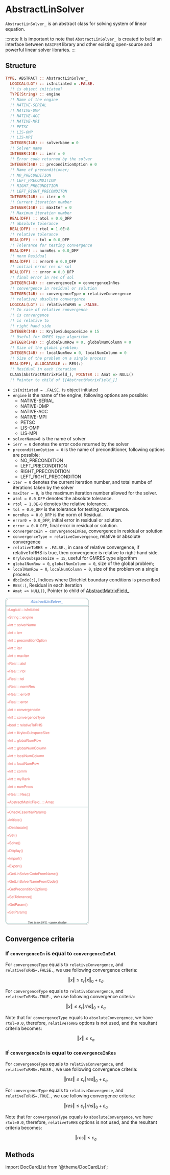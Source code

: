# AbstractLinSolver

`AbstractLinSolver_` is an abstract class for solving system of linear equation.

:::note
It is important to note that `AbstractLinSolver_` is created to build an
interface between `EASIFEM` library and other existing open-source
and powerful linear solver libraries.
:::

## Structure

```fortran
TYPE, ABSTRACT :: AbstractLinSolver_
  LOGICAL(LGT) :: isInitiated = .FALSE.
  !! is object initiated?
  TYPE(String) :: engine
  !! Name of the engine
  !! NATIVE-SERIAL
  !! NATIVE-OMP
  !! NATIVE-ACC
  !! NATIVE-MPI
  !! PETSC
  !! LIS-OMP
  !! LIS-MPI
  INTEGER(I4B) :: solverName = 0
  !! Solver name
  INTEGER(I4B) :: ierr = 0
  !! Error code returned by the solver
  INTEGER(I4B) :: preconditionOption = 0
  !! Name of preconditioner;
  !! NO_PRECONDITION
  !! LEFT_PRECONDITION
  !! RIGHT_PRECONDITION
  !! LEFT_RIGHT_PRECONDITON
  INTEGER(I4B) :: iter = 0
  !! Current iteration number
  INTEGER(I4B) :: maxIter = 0
  !! Maximum iteration number
  REAL(DFP) :: atol = 0.0_DFP
  !! absolute tolerance
  REAL(DFP) :: rtol = 1.0E-8
  !! relative tolerance
  REAL(DFP) :: tol = 0.0_DFP
  !! Tolerance for testing convergence
  REAL(DFP) :: normRes = 0.0_DFP
  !! norm Residual
  REAL(DFP) :: error0 = 0.0_DFP
  !! initial error res or sol
  REAL(DFP) :: error = 0.0_DFP
  !! final error in res of sol
  INTEGER(I4B) :: convergenceIn = convergenceInRes
  !! convergence in residual or solution
  INTEGER(I4B) :: convergenceType = relativeConvergence
  !! relative/ absolute convergence
  LOGICAL(LGT) :: relativeToRHS = .FALSE.
  !! In case of relative convergence
  !! is convergence
  !! is relative to
  !! right hand side
  INTEGER(I4B) :: KrylovSubspaceSize = 15
  !! Useful for GMRES type algorithm
  INTEGER(I4B) :: globalNumRow = 0, globalNumColumn = 0
  !! Size of the global problem;
  INTEGER(I4B) :: localNumRow = 0, localNumColumn = 0
  !! Size of the problem on a single process
  REAL(DFP), ALLOCATABLE :: RES(:)
  !! Residual in each iteration
  CLASS(AbstractMatrixField_), POINTER :: Amat => NULL()
  !! Pointer to child of [[AbstractMatrixField_]]
```

- `isInitiated = .FALSE.` is object initiated
- `engine` is the name of the engine, following options are possible:
  - NATIVE-SERIAL
  - NATIVE-OMP
  - NATIVE-ACC
  - NATIVE-MPI
  - PETSC
  - LIS-OMP
  - LIS-MPI
- `solverName=0` is the name of solver
- `ierr = 0` denotes the error code returned by the solver
- `preconditionOption = 0` is the name of preconditioner, following options are possible:
  - NO_PRECONDITION
  - LEFT_PRECONDITION
  - RIGHT_PRECONDITION
  - LEFT_RIGHT_PRECONDITON
- `iter = 0` denotes the current iteration number, and total numbe of iterations taken by the solver
- `maxIter = 0`, is the maximum iteration number allowed for the solver.
- `atol = 0.0_DFP` denotes the absolute tolerance.
- `rtol = 1.0E-8` denotes the relative tolerance.
- `tol = 0.0_DFP` is the tolerance for testing convergence.
- `normRes = 0.0_DFP` is the norm of Residual.
- `error0 = 0.0_DFP`, initial error in residual or solution.
- `error = 0.0_DFP`, final error in residual or solution.
- `convergenceIn = convergenceInRes`, convergence in residual or solution
- `convergenceType = relativeConvergence`, relative or absolute convergence
- `relativeToRHS = .FALSE.`, in case of relative convergence, if relativeToRHS is true, then convergence is relative to right-hand side.
- `KrylovSubspaceSize = 15`, useful for GMRES type algorithm
- `globalNumRow = 0`, `globalNumColumn = 0`, size of the global problem;
- `localNumRow = 0`, `localNumColumn = 0`, size of the problem on a single process
- `dbcIndx(:)`, Indices where Dirichlet boundary conditions is prescribed
- `RES(:)`, Residual in each iteration
- `Amat => NULL()`, Pointer to child of [AbstractMatrixField\_](../AbstractMatrixField/AbstractMatrixField_.md)

![](./figures/AbstractLinSolver1.svg)

## Convergence criteria

### If `convergenceIn` is equal to `convergenceInSol`

For `convergenceType` equals to `relativeConvergence`, and `relativeToRHS=.FALSE.`, we use following convergence criteria:

$$
\Vert x\Vert\le\varepsilon_{r}\Vert x\Vert_{0}+\varepsilon_{a}
$$

For `convergenceType` equals to `relativeConvergence`, and `relativeToRHS=.TRUE.`, we use following convergence criteria:

$$
\Vert x\Vert\le\varepsilon_{r}\Vert rhs\Vert_{0}+\varepsilon_{a}
$$

Note that for `convergenceType` equals to `absoluteConvergence`, we have `rtol=0.0`, therefore, `relativeToRHS` options is not used, and the resultant criteria becomes:

$$
\Vert x\Vert\le\varepsilon_{a}
$$

### If `convergenceIn` is equal to `convergenceInRes`

For `convergenceType` equals to `relativeConvergence`, and `relativeToRHS=.FALSE.`, we use following convergence criteria:

$$
\Vert res\Vert\le\varepsilon_{r}\Vert res\Vert_{0}+\varepsilon_{a}
$$

For `convergenceType` equals to `relativeConvergence`, and `relativeToRHS=.TRUE.`, we use following convergence criteria:

$$
\Vert res\Vert\le\varepsilon_{r}\Vert rhs\Vert_{0}+\varepsilon_{a}
$$

Note that for `convergenceType` equals to `absoluteConvergence`, we have `rtol=0.0`, therefore, `relativeToRHS` options is not used, and the resultant criteria becomes:

$$
\Vert res\Vert\le\varepsilon_{a}
$$

## Methods

import DocCardList from '@theme/DocCardList';

<DocCardList />
